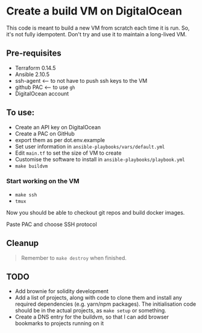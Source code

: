 # Create a build VM on DigitalOcean

This code is meant to build a new VM from scratch each time it is run. So, it's
not fully idempotent. Don't try and use it to maintain a long-lived VM.

## Pre-requisites

* Terraform 0.14.5
* Ansible 2.10.5
* ssh-agent <-- to not have to push ssh keys to the VM
* github PAC <-- to use `gh`
* DigitalOcean account

## To use:

* Create an API key on DigitalOcean
* Create a PAC on GitHub
* export them as per dot.env.example
* Set user information in `ansible-playbooks/vars/default.yml`
* Edit `main.tf` to set the size of VM to create
* Customise the software to install in `ansible-playbooks/playbook.yml`
* `make buildvm`

### Start working on the VM

* `make ssh`
* `tmux`

Now you should be able to checkout git repos and build docker images.

Paste PAC and choose SSH protocol

## Cleanup

> Remember to `make destroy` when finished.

## TODO

- Add brownie for solidity development
- Add a list of projects, along with code to clone them and install any required dependencies (e.g. yarn/npm packages). The initialisation code should be in the actual projects, as `make setup` or something.
- Create a DNS entry for the buildvm, so that I can add browser bookmarks to projects running on it
